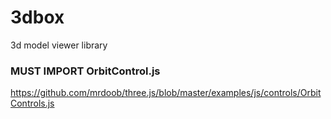 # 3dbox
3d model viewer library

### MUST IMPORT OrbitControl.js
https://github.com/mrdoob/three.js/blob/master/examples/js/controls/OrbitControls.js


